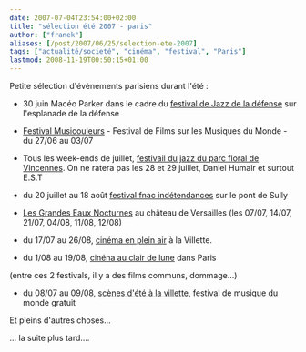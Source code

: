 ```yaml
---
date: 2007-07-04T23:54:00+02:00
title: "sélection été 2007 - paris"
author: ["franek"]
aliases: [/post/2007/06/25/selection-ete-2007]
tags: ["actualité/societé", "cinéma", "festival", "Paris"]
lastmod: 2008-11-19T00:50:15+01:00
---
```

Petite sélection d'évènements parisiens durant l'été :

- 30 juin Macéo Parker dans le cadre du [festival de Jazz de la défense](http://www.hauts-de-seine.net/portal/site/hds/festival/manifestation-culturelle/musique-classique/danse/663/959867a64ec82010VgnVCM100000860aa8c0RCRD.vhtml) sur l'esplanade de la défense
- [Festival Musicouleurs](http://musicouleurs.fr/programmation.php) - Festival de Films sur les Musiques du Monde - du 27/06 au 03/07
- Tous les week-ends de juillet, [festivail du jazz du parc floral de Vincennes](http://www.parisjazzfestival2007.fr/home-fr.htm). On ne ratera pas les 28 et 29 juillet, Daniel Humair et surtout E.S.T
- du 20 juillet au 18 août [festival fnac indétendances](http://www.fnacfestivals.com/index.php?page=festival-indetendances) sur le pont de Sully

- [Les Grandes Eaux Nocturnes](http://www.evene.fr/culture/agenda/grandes-eaux-nocturnes-a-versailles-10538.php) au château de Versailles (les 07/07, 14/07, 21/07, 04/08, 11/08, 12/08)

- du 17/07 au 26/08, [cinéma en plein air](http://www.cinema.arbo.com/index.php3?p=tous_films) à la Villette.
- du 1/08 au 19/08, [cinéna au clair de lune](http://clairdelune.forumdesimages.net/) dans Paris

(entre ces 2 festivals, il y a des films communs, dommage...)

- du 08/07 au 09/08, [scènes d'été à la villette](http://www.villette.com/manif/manif.aspx?id=1053), festival de musique du monde gratuit

Et pleins d'autres choses...

... la suite plus tard....
